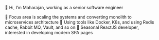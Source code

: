 👋 Hi, I’m Maharajan, working as a senior software engineer

🌱 Focus area is scaling the systems and converting monolith to microservices architecture
🌱 Using tools like Docker, K8s, and using Redis cache, Rabbit MQ, Vault, and so on
🌱 Seasonal ReactJS developer, interested in developing modern SPA pages
